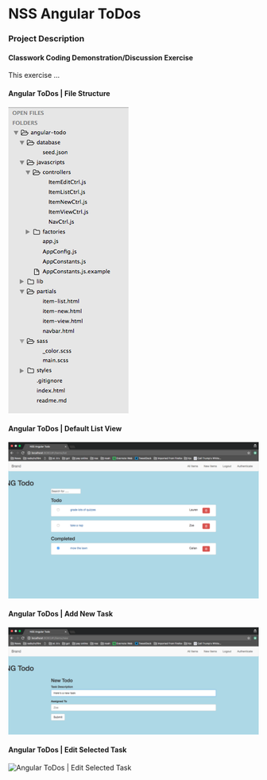# NSS Angular ToDos

### Project Description 
#### Classwork Coding Demonstration/Discussion Exercise
This exercise ... 

#### Angular ToDos | File Structure
![Angular ToDos | File Structure](https://raw.githubusercontent.com/SMITHsharon/angular-todo/screens/screens/Angular%20ToDos%20%7C%20Files%20Structure.png)

#### Angular ToDos | Default List View
![Angular ToDos | Default List View](https://raw.githubusercontent.com/SMITHsharon/angular-todo/screens/screens/Angular%20ToDos%20%7C%20Default%20View%20Lists%20All%20Items.png)

#### Angular ToDos | Add New Task
![Angular ToDos | Add New Task](https://raw.githubusercontent.com/SMITHsharon/angular-todo/screens/screens/Angular%20ToDos%20%7C%20Add%20New%20Item.png)

#### Angular ToDos | Edit Selected Task
![Angular ToDos | Edit Selected Task]()

